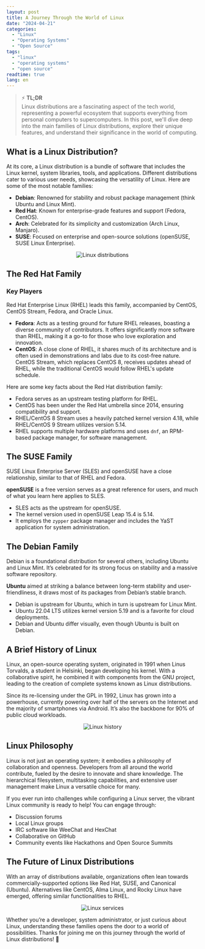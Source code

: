 ```yaml
---
layout: post
title: A Journey Through the World of Linux
date: "2024-04-21"
categories: 
  - "Linux"
  - "Operating Systems"
  - "Open Source"
tags: 
  - "linux"
  - "operating systems"
  - "open source"
readtime: true
lang: en
---
```


> ⚡️ **TL;DR**  
> Linux distributions are a fascinating aspect of the tech world, representing a powerful ecosystem that supports everything from personal computers to supercomputers. In this post, we'll dive deep into the main families of Linux distributions, explore their unique features, and understand their significance in the world of computing.

## What is a Linux Distribution?

At its core, a Linux distribution is a bundle of software that includes the Linux kernel, system libraries, tools, and applications. Different distributions cater to various user needs, showcasing the versatility of Linux. Here are some of the most notable families:

- **Debian**: Renowned for stability and robust package management (think Ubuntu and Linux Mint).
- **Red Hat**: Known for enterprise-grade features and support (Fedora, CentOS).
- **Arch**: Celebrated for its simplicity and customization (Arch Linux, Manjaro).
- **SUSE**: Focused on enterprise and open-source solutions (openSUSE, SUSE Linux Enterprise).

<div align="center">
    <img src="/assets/img/2024-04-21/linux-distros.png" alt="Linux distributions">
</div>

## The Red Hat Family

### Key Players

Red Hat Enterprise Linux (RHEL) leads this family, accompanied by CentOS, CentOS Stream, Fedora, and Oracle Linux.

- **Fedora**: Acts as a testing ground for future RHEL releases, boasting a diverse community of contributors. It offers significantly more software than RHEL, making it a go-to for those who love exploration and innovation.
- **CentOS**: A close clone of RHEL, it shares much of its architecture and is often used in demonstrations and labs due to its cost-free nature. CentOS Stream, which replaces CentOS 8, receives updates ahead of RHEL, while the traditional CentOS would follow RHEL's update schedule.

Here are some key facts about the Red Hat distribution family:

- Fedora serves as an upstream testing platform for RHEL.
- CentOS has been under the Red Hat umbrella since 2014, ensuring compatibility and support.
- RHEL/CentOS 8 Stream uses a heavily patched kernel version 4.18, while RHEL/CentOS 9 Stream utilizes version 5.14.
- RHEL supports multiple hardware platforms and uses `dnf`, an RPM-based package manager, for software management.

## The SUSE Family

SUSE Linux Enterprise Server (SLES) and openSUSE have a close relationship, similar to that of RHEL and Fedora.

**openSUSE** is a free version serves as a great reference for users, and much of what you learn here applies to SLES.

- SLES acts as the upstream for openSUSE.
- The kernel version used in openSUSE Leap 15.4 is 5.14.
- It employs the `zypper` package manager and includes the YaST application for system administration.

## The Debian Family

Debian is a foundational distribution for several others, including Ubuntu and Linux Mint. It’s celebrated for its strong focus on stability and a massive software repository.

**Ubuntu** aimed at striking a balance between long-term stability and user-friendliness, it draws most of its packages from Debian’s stable branch.

- Debian is upstream for Ubuntu, which in turn is upstream for Linux Mint.
- Ubuntu 22.04 LTS utilizes kernel version 5.19 and is a favorite for cloud deployments.
- Debian and Ubuntu differ visually, even though Ubuntu is built on Debian.

## A Brief History of Linux

Linux, an open-source operating system, originated in 1991 when Linus Torvalds, a student in Helsinki, began developing his kernel. With a collaborative spirit, he combined it with components from the GNU project, leading to the creation of complete systems known as Linux distributions.

Since its re-licensing under the GPL in 1992, Linux has grown into a powerhouse, currently powering over half of the servers on the Internet and the majority of smartphones via Android. It’s also the backbone for 90% of public cloud workloads.

<div align="center">
    <img src="/assets/img/2024-04-21/linux-history.png" alt="Linux history">
</div>

## Linux Philosophy

Linux is not just an operating system; it embodies a philosophy of collaboration and openness. Developers from all around the world contribute, fueled by the desire to innovate and share knowledge. The hierarchical filesystem, multitasking capabilities, and extensive user management make Linux a versatile choice for many.

If you ever run into challenges while configuring a Linux server, the vibrant Linux community is ready to help! You can engage through:

- Discussion forums
- Local Linux groups
- IRC software like WeeChat and HexChat
- Collaborative  on GitHub
- Community events like Hackathons and Open Source Summits

## The Future of Linux Distributions

With an array of distributions available, organizations often lean towards commercially-supported options like Red Hat, SUSE, and Canonical (Ubuntu). Alternatives like CentOS, Alma Linux, and Rocky Linux have emerged, offering similar functionalities to RHEL.

<div align="center">
    <img src="/assets/img/2024-04-21/linux-services.png" alt="Linux services">
</div>

Whether you’re a developer, system administrator, or just curious about Linux, understanding these families opens the door to a world of possibilities. Thanks for joining me on this journey through the world of Linux distributions! 🐧

